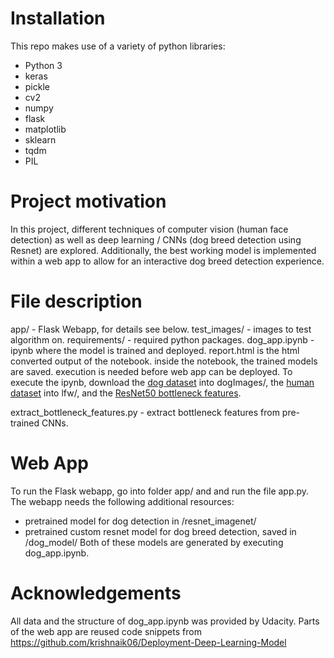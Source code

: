 # Installation
This repo makes use of a variety of python libraries: 
+ Python 3
+ keras
+ pickle
+ cv2
+ numpy
+ flask
+ matplotlib
+ sklearn
+ tqdm
+ PIL

# Project motivation
In this project, different techniques of computer vision (human face detection) as well as deep learning / CNNs (dog breed detection using Resnet) are explored. 
Additionally, the best working model is implemented within a web app to allow for an interactive dog breed detection experience.

# File description
app/ - Flask Webapp, for details see below. 
test_images/ - images to test algorithm on.
requirements/ - required python packages.
dog_app.ipynb - ipynb where the model is trained and deployed. report.html is the html converted output of the notebook. inside the notebook, the trained models are saved. execution is needed before web app can be deployed. To execute the ipynb, download the [dog dataset](https://s3-us-west-1.amazonaws.com/udacity-aind/dog-project/dogImages.zip) into dogImages/, the [human dataset](https://s3-us-west-1.amazonaws.com/udacity-aind/dog-project/lfw.zip) into lfw/, and the [ResNet50 bottleneck features](https://s3-us-west-1.amazonaws.com/udacity-aind/dog-project/DogResnet50Data.npz).

extract_bottleneck_features.py - extract bottleneck features from pre-trained CNNs.

# Web App
To run the Flask webapp, go into folder app/ and and run the file app.py. 
The webapp needs the following additional resources:
- pretrained model for dog detection in /resnet_imagenet/
- pretrained custom resnet model for dog breed detection, saved in /dog_model/
Both of these models are generated by executing dog_app.ipynb.


# Acknowledgements
All data and the structure of dog_app.ipynb was provided by Udacity. 
Parts of the web app are reused code snippets from https://github.com/krishnaik06/Deployment-Deep-Learning-Model